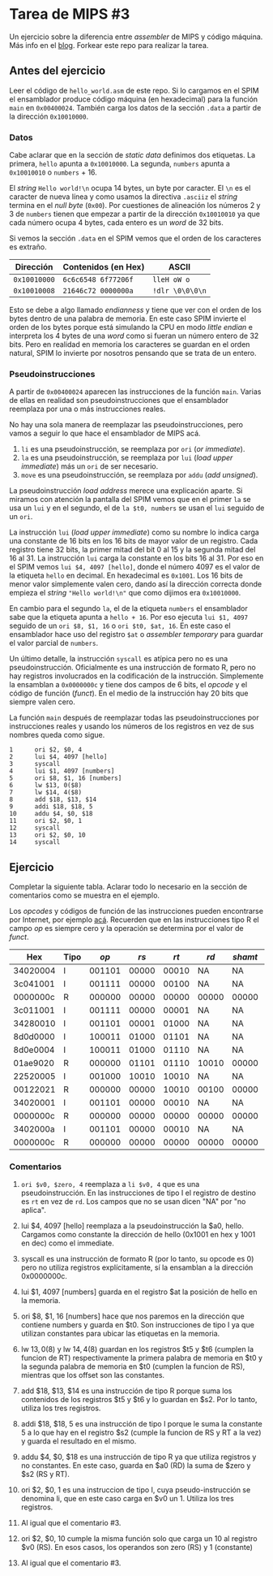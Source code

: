 # Tarea de MIPS \#3

Un ejercicio sobre la diferencia entre _assembler_ de MIPS y código máquina.
Más info en el [blog](https://la35.net/orga/mips-maquina.html). Forkear este repo para realizar la tarea.

## Antes del ejercicio

Leer el código de `hello_world.asm` de este repo. Si lo cargamos en el SPIM el ensamblador produce código máquina (en hexadecimal) para la función `main` en `0x00400024`. También carga los datos de la sección `.data` a partir de la dirección `0x10010000`.

### Datos

Cabe aclarar que en la sección de _static data_ definimos dos etiquetas. La primera, `hello` apunta a `0x10010000`. La segunda, `numbers` apunta a `0x10010010` o `numbers` + 16.

El _string_ `Hello world!\n` ocupa 14 bytes, un byte por caracter. El `\n` es el caracter de nueva línea y como usamos la directiva `.asciiz` el _string_ termina en el _null byte_ (`0x00`).  Por cuestiones de alineación los números 2 y 3 de `numbers` tienen que empezar a partir de la dirección `0x10010010` ya que cada número ocupa 4 bytes, cada entero es un _word_ de 32 bits.

Si vemos la sección `.data` en el SPIM vemos que el orden de los caracteres es extraño.

|Dirección   | Contenidos (en Hex) | ASCII         |
|------------|---------------------|---------------|
|`0x10010000`|`6c6c6548 6f77206f`  |`lleH oW o`    |
|`0x10010008`|`21646c72 0000000a`  |`!dlr \0\0\0\n`|

Esto se debe a algo llamado _endianness_ y tiene que ver con el orden de los bytes dentro de una palabra de memoria. En este caso SPIM invierte el orden de los bytes porque está simulando la CPU en modo _little endian_ e interpreta los 4 bytes de una _word_ como si fueran un número entero de 32 bits. Pero en realidad en memoria los caracteres se guardan en el orden natural, SPIM lo invierte por nosotros pensando que se trata de un entero.

### Pseudoinstrucciones

A partir de `0x00400024` aparecen las instrucciones de la función `main`. Varias de ellas en realidad son pseudoinstrucciones que el ensamblador reemplaza por una o más instrucciones reales.

No hay una sola manera de reemplazar las pseudoinstrucciones, pero vamos a seguir lo que hace el ensamblador de MIPS acá.

1. `li` es una pseudoinstrucción, se reemplaza por `ori` (_or immediate_).
2. `la` es una pseudoinstrucción, se reemplaza por `lui` (_load upper immediate_) más un `ori` de ser necesario.
3. `move` es una pseudoinstrucción, se reemplaza por `addu` (_add unsigned_).

La pseudoinstrucción _load address_ merece una explicación aparte. Si miramos con atención la pantalla del SPIM vemos que en el primer `la` se usa un `lui` y en el segundo, el de `la $t0, numbers` se usan el `lui` seguido de un `ori`.

La instrucción `lui` (_load upper immediate_) como su nombre lo indica carga una constante de 16 bits en los 16 bits de mayor valor de un registro. Cada registro tiene 32 bits, la primer mitad del bit 0 al 15 y la segunda mitad del 16 al 31. La instrucción `lui` carga la constante en los bits 16 al 31. Por eso en el SPIM vemos `lui $4, 4097 [hello]`, donde el número 4097 es el valor de la etiqueta `hello` en decimal. En hexadecimal es `0x1001`. Los 16 bits de menor valor simplemente valen cero, dando así la dirección correcta donde empieza el _string_ `"Hello world!\n"` que como dijimos era `0x10010000`.

En cambio para el segundo `la`, el de la etiqueta `numbers` el ensamblador sabe que la etiqueta apunta a `hello + 16`. Por eso ejecuta `lui $1, 4097` seguido de un `ori $8, $1, 16` o `ori $t0, $at, 16`. En este caso el ensamblador hace uso del registro `$at` o _assembler temporary_ para guardar el valor parcial de `numbers`.   

Un último detalle, la instrucción `syscall` es atípica pero no es una pseudoinstrucción. Oficialmente es una instrucción de formato R, pero no hay registros involucrados en la codificación de la instrucción. Simplemente la ensamblan a `0x0000000c` y tiene dos campos de 6 bits, el _opcode_ y el código de función (_funct_). En el medio de la instrucción hay 20 bits que siempre valen cero.

La función `main` después de reemplazar todas las pseudoinstrucciones por instrucciones reales y usando los números de los registros en vez de sus nombres queda como sigue.

```
1      ori $2, $0, 4
2      lui $4, 4097 [hello]
3      syscall
4      lui $1, 4097 [numbers]
5      ori $8, $1, 16 [numbers]   
6      lw $13, 0($8)
7      lw $14, 4($8)
8      add $18, $13, $14
9      addi $18, $18, 5  
10     addu $4, $0, $18
11     ori $2, $0, 1
12     syscall     
13     ori $2, $0, 10    
14     syscall
```

## Ejercicio

Completar la siguiente tabla. Aclarar todo lo necesario en la sección de comentarios como se muestra en el ejemplo.

Los _opcodes_ y códigos de función de las instrucciones pueden encontrarse por Internet, por ejemplo [acá](https://en.wikibooks.org/wiki/MIPS_Assembly/Instruction_Formats). Recuerden que en las instrucciones tipo R el campo _op_ es siempre cero y la operación se determina por el valor de _funct_.

|Hex     |Tipo|_op_  |_rs_ |_rt_ |_rd_ |_shamt_|_funct_|_imm_           |Comentarios|
|--------|----|------|-----|-----|-----|-------|-------|----------------|---|
|34020004|I   |001101|00000|00010|NA   |NA     |NA     |0000000000000100|\#1|
|3c041001|I   |001111|00000|00100|NA   |NA     |NA     |0001000000000001|\#2|
|0000000c|R   |000000|00000|00000|00000|00000  |001100 |NA              |\#3|
|3c011001|I   |001111|00000|00001|NA   |NA     |NA     |0001000000000001|\#4|
|34280010|I   |001101|00001|01000|NA   |NA     |NA     |0001000000000001|\#5|
|8d0d0000|I   |100011|01000|01101|NA   |NA     |NA     |0000000000000000|\#6|
|8d0e0004|I   |100011|01000|01110|NA   |NA     |NA     |0000000000000100|\#6|
|01ae9020|R   |000000|01101|01110|10010|00000  |100000 |NA              |\#7|
|22520005|I   |001000|10010|10010|NA   |NA     |NA     |0000000000000101|\#8|
|00122021|R   |000000|00000|10010|00100|00000  |100001 |NA              |\#9|
|34020001|I   |001101|00000|00010|NA   |NA     |NA     |0000000000000001|\#10|
|0000000c|R   |000000|00000|00000|00000|00000  |001100 |NA              |\#11|
|3402000a|I   |001101|00000|00010|NA   |NA     |NA     |0000000000001010|\#12|
|0000000c|R   |000000|00000|00000|00000|00000  |001100 |NA              |\#13|

### Comentarios

1. `ori $v0, $zero, 4` reemplaza a `li $v0, 4` que es una pseudoinstrucción. En las instrucciones de tipo I el registro de destino es `rt` en vez de `rd`. Los campos que no se usan dicen "NA" por "no aplica".

2. lui $4, 4097 [hello] reemplaza a la pseudoinstrucción la $a0, hello. Cargamos como constante la dirección de hello (0x1001 en hex y 1001 en dec) como el immediate.

3. syscall es una instrucción de formato R (por lo tanto, su opcode es 0) pero no utiliza registros explícitamente, sí la ensamblan a la dirección 0x0000000c.

4. lui $1, 4097 [numbers] guarda en el registro $at la posición de hello en la memoria. 

5. ori $8, $1, 16 [numbers] hace que nos paremos en la dirección que contiene numbers y guarda en $t0. Son instrucciones de tipo I ya que utilizan constantes para ubicar las etiquetas en la memoria.

6. lw $13, 0($8) y lw $14, 4($8) guardan en los registros $t5 y $t6 (cumplen la funcion de RT) respectivamente la primera palabra de memoria en $t0 y la segunda palabra de memoria en $t0 (cumplen la funcion de RS), mientras que los offset son las constantes.

7. add $18, $13, $14 es una instrucción de tipo R porque suma los contenidos de los registros $t5 y $t6 y lo guardan en $s2. Por lo tanto, utiliza los tres registros. 

8. addi $18, $18, 5 es una instrucción de tipo I porque le suma la constante 5 a lo que hay en el registro $s2 (cumple la funcion de RS y RT a la vez) y guarda el resultado en el mismo.

9. addu $4, $0, $18 es una instrucción de tipo R ya que utiliza registros y no constantes. En este caso, guarda en $a0 (RD) la suma de $zero y $s2 (RS y RT).

10. ori $2, $0, 1 es una instruccion de tipo I, cuya pseudo-instrucción se denomina li, que en este caso carga en $v0 un 1. Utiliza los tres registros. 

11. Al igual que el comentario #3.

12. ori $2, $0, 10 cumple la misma función solo que carga un 10 al registro $v0 (RS). En esos casos, los operandos son zero (RS) y 1 (constante)

13. Al igual que el comentario #3. 
